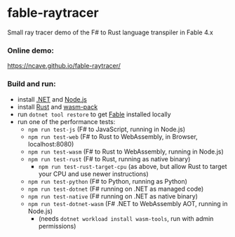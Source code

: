 # fable-raytracer
Small ray tracer demo of the F# to Rust language transpiler in Fable 4.x

### Online demo:
https://ncave.github.io/fable-raytracer/

### Build and run:
- install [.NET](https://dotnet.microsoft.com/en-us/download) and [Node.js](https://nodejs.org/en/)
- install [Rust](https://www.rust-lang.org/tools/install) and [wasm-pack](https://rustwasm.github.io/wasm-pack/installer/)
- run `dotnet tool restore` to get [Fable](https://github.com/fable-compiler/Fable) installed locally
- run one of the performance tests:
  - `npm run test-js` (F# to JavaScript, running in Node.js)
  - `npm run test-web` (F# to Rust to WebAssembly, in Browser, localhost:8080)
  - `npm run test-wasm` (F# to Rust to WebAssembly, running in Node.js)
  - `npm run test-rust` (F# to Rust, running as native binary)
    - `npm run test-rust-target-cpu` (as above, but allow Rust to target your CPU and use newer instructions)
  - `npm run test-python` (F# to Python, running as Python)
  - `npm run test-dotnet` (F# running on .NET as managed code)
  - `npm run test-native` (F# running on .NET as native binary)
  - `npm run test-dotnet-wasm` (F# .NET to WebAssembly AOT, running in Node.js)
    - (needs `dotnet workload install wasm-tools`, run with admin permissions)
